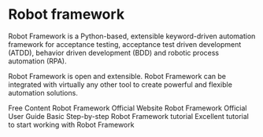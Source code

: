 # Robot framework

Robot Framework is a Python-based, extensible keyword-driven automation framework for acceptance testing, acceptance test driven development (ATDD), behavior driven development (BDD) and robotic process automation (RPA).

Robot Framework is open and extensible. Robot Framework can be integrated with virtually any other tool to create powerful and flexible automation solutions.

<ResourceGroupTitle>Free Content</ResourceGroupTitle>
<BadgeLink colorScheme='blue' badgeText='Official Website' href='https://robotframework.org/'>Robot Framework Official Website</BadgeLink>
<BadgeLink colorScheme='blue' badgeText='Official User Guide' href='https://robotframework.org/robotframework/latest/RobotFrameworkUserGuide.html'>Robot Framework Official User Guide</BadgeLink>
<BadgeLink colorScheme='yellow' badgeText='Read' href='https://medium.com/swlh/robot-framework-the-basics-dfeadc025bea'>Basic Step-by-step Robot Framework tutorial</BadgeLink>
<BadgeLink colorScheme='yellow' badgeText='Read' href='https://www.geeksforgeeks.org/robot-framework-in-python/'>Excellent tutorial to start working with Robot Framework</BadgeLink>